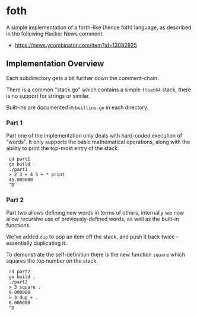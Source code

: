 # foth

A simple implementation of a forth-like (hence foth) language, as
described in the following Hacker News comment:

* https://news.ycombinator.com/item?id=13082825


## Implementation Overview

Each subdirectory gets a bit further down the comment-chain.

There is a common "stack.go" which contains a simple `float64` stack,
there is no support for strings or similar.

Built-ins are documented in `builtins.go` in each directory.


### Part 1

Part one of the implementation only deals with hard-coded execution
of "words".  It only supports the basic mathematical operations, along
with the ability to print the top-most entry of the stack:

     cd part1
     go build .
     ./part1
     > 2 3 + 4 5 + * print
     45.000000
     ^D


### Part 2

Part two allows defining new words in terms of others, internally we now
allow recursive use of previously-defined words, as well as the built-in
functions.

We've added `dup` to pop an item off the stack, and push it back twice - essentially duplicating it.

To demonstrate the self-definition there is the new function `square` which squares the
top number on the stack.

     cd part2
     go build .
     ./part2
     > 3 square .
     9.000000
     > 3 dup + .
     6.000000
     ^D
